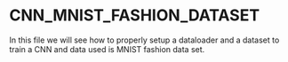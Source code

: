 # CNN_MNIST_FASHION_DATASET

In this file we will see how to properly setup a dataloader and a dataset to train a CNN and data used is MNIST fashion data set.


